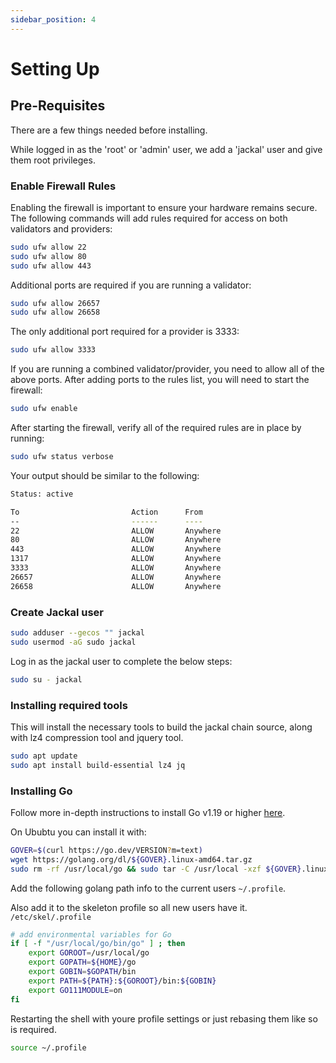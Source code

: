```yaml
---
sidebar_position: 4
---
```


# Setting Up

## Pre-Requisites

There are a few things needed before installing.

While logged in as the 'root' or 'admin' user, we add a 'jackal' user and give them root privileges.

### Enable Firewall Rules

Enabling the firewall is important to ensure your hardware remains secure. The following commands will add rules
required for access on both validators and providers:

```sh
sudo ufw allow 22
sudo ufw allow 80
sudo ufw allow 443
```

Additional ports are required if you are running a validator:

```sh
sudo ufw allow 26657
sudo ufw allow 26658
```

The only additional port required for a provider is 3333:

```sh
sudo ufw allow 3333
```

If you are running a combined validator/provider, you need to allow all of the above ports. After adding ports to the
rules list, you will need to start the firewall:

```sh
sudo ufw enable
```

After starting the firewall, verify all of the required rules are in place by running:

```sh
sudo ufw status verbose
```

Your output should be similar to the following:

```sh
Status: active

To                         Action      From
--                         ------      ----
22                         ALLOW       Anywhere
80                         ALLOW       Anywhere
443                        ALLOW       Anywhere
1317                       ALLOW       Anywhere
3333                       ALLOW       Anywhere
26657                      ALLOW       Anywhere
26658                      ALLOW       Anywhere
```

### Create Jackal user

```sh
sudo adduser --gecos "" jackal
sudo usermod -aG sudo jackal
```

Log in as the jackal user to complete the below steps:

```sh
sudo su - jackal
```

### Installing required tools

This will install the necessary tools to build the jackal chain source, along with lz4 compression tool and jquery tool.

```sh
sudo apt update
sudo apt install build-essential lz4 jq
```

### Installing Go

Follow more in-depth instructions to install Go v1.19 or higher [here](https://golang.org/doc/install).

On Ububtu you can install it with:

```sh
GOVER=$(curl https://go.dev/VERSION?m=text)
wget https://golang.org/dl/${GOVER}.linux-amd64.tar.gz
sudo rm -rf /usr/local/go && sudo tar -C /usr/local -xzf ${GOVER}.linux-amd64.tar.gz
```

Add the following golang path info to the current users `~/.profile`.

Also add it to the skeleton profile so all new users have it. `/etc/skel/.profile`

```sh
# add environmental variables for Go
if [ -f "/usr/local/go/bin/go" ] ; then
    export GOROOT=/usr/local/go
    export GOPATH=${HOME}/go
    export GOBIN=$GOPATH/bin
    export PATH=${PATH}:${GOROOT}/bin:${GOBIN}
    export GO111MODULE=on
fi
```

Restarting the shell with youre profile settings or just rebasing them like so is required.

```sh
source ~/.profile
```
